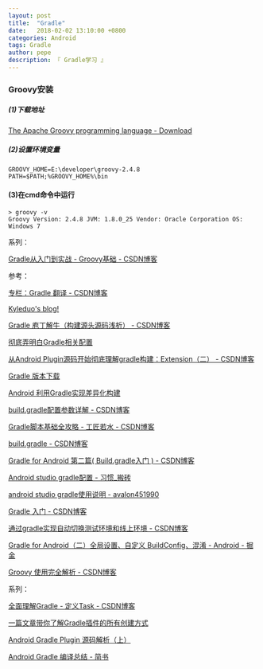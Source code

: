 ```yaml
---
layout: post
title:  "Gradle"
date:   2018-02-02 13:10:00 +0800
categories: Android
tags: Gradle
author: pepe
description: 『 Gradle学习 』
---
```


### **Groovy安装**

##### (1)下载地址

[The Apache Groovy programming language - Download](http://www.groovy-lang.org/download.html)

##### (2)设置环境变量
```
GROOVY_HOME=E:\developer\groovy-2.4.8
PATH=$PATH;%GROOVY_HOME%\bin
```
#### (3)在cmd命令中运行
```
> groovy -v
Groovy Version: 2.4.8 JVM: 1.8.0_25 Vendor: Oracle Corporation OS: Windows 7
```






系列：

[Gradle从入门到实战 - Groovy基础 - CSDN博客](https://blog.csdn.net/singwhatiwanna/article/details/76084580)


参考：

[专栏：Gradle 翻译 - CSDN博客](https://blog.csdn.net/column/details/gradle-translation.html?&page=4)

[Kyleduo's blog!](https://blog.kyleduo.com/page/4/)

[Gradle 庖丁解牛（构建源头源码浅析） - CSDN博客](https://blog.csdn.net/yanbober/article/details/60584621)

[彻底弄明白Gradle相关配置](https://mp.weixin.qq.com/s/1UHcYOudViMhpUYeREZzGA)

[从Android Plugin源码开始彻底理解gradle构建：Extension（二） - CSDN博客](https://blog.csdn.net/verymrq/article/details/80426594#10006-weixin-1-52626-6b3bffd01fdde4900130bc5a2751b6d1)

[Gradle 版本下载](http://services.gradle.org/distributions/)

[Android 利用Gradle实现差异化构建](https://mp.weixin.qq.com/s?__biz=MzAxMTI4MTkwNQ==&mid=2650822765&idx=1&sn=027fa74bd88050f34bbcf9d4bef5d39e)

[build.gradle配置参数详解 - CSDN博客](http://blog.csdn.net/baidu_31093133/article/details/51860637)

[Gradle脚本基础全攻略 - 工匠若水 - CSDN博客](http://blog.csdn.net/yanbober/article/details/49314255)

[build.gradle - CSDN博客](http://blog.csdn.net/baidu_35761016/article/details/54670230)

[Gradle for Android 第二篇( Build.gradle入门 ) - CSDN博客](http://blog.csdn.net/u011904605/article/details/52124981)

[Android studio gradle配置 - 习惯_搬砖](https://my.oschina.net/u/1471093/blog/341990)

[android studio gradle使用说明 - avalon451990](https://my.oschina.net/u/1186928/blog/744302)

[Gradle 入门 - CSDN博客](https://blog.csdn.net/H176Nhx7/article/details/78949465)

[通过gradle实现自动切换测试环境和线上环境 - CSDN博客](https://blog.csdn.net/qifengdeqingchen/article/details/78032560)

[Gradle for Android（二）全局设置、自定义 BuildConfig、混淆 - Android - 掘金](https://juejin.im/entry/56f93b3d2e958a005a2f792e)

[Groovy 使用完全解析 - CSDN博客](https://blog.csdn.net/zhaoyanjun6/article/details/70313790/#groovy-￥ﾮﾹ￥ﾙﾨ)

系列：

[全面理解Gradle - 定义Task - CSDN博客](https://blog.csdn.net/singwhatiwanna/article/details/78898113)

[一篇文章带你了解Gradle插件的所有创建方式](https://mp.weixin.qq.com/s/KCpl0CNgwMv0CgvbadNK6A)

[Android Gradle Plugin 源码解析（上）](https://mp.weixin.qq.com/s/aqo6ueTUxEOdGx5tyzQrPQ)

[Android Gradle 编译总结 - 简书](https://www.jianshu.com/p/798e14fdf85d)